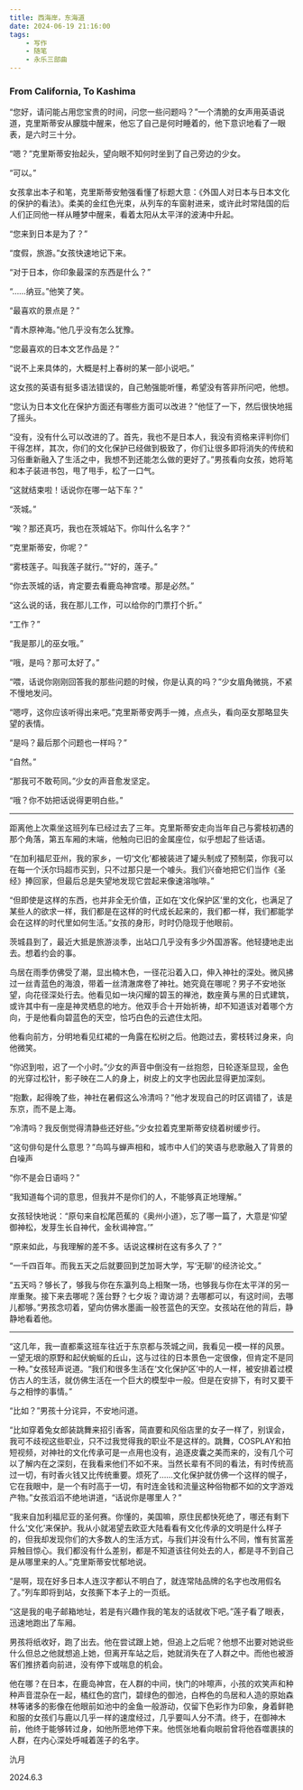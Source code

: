 ```yaml
---
title: 西海岸，东海道
date: 2024-06-19 21:16:00
tags:
    - 写作
    - 随笔
    - 永乐三部曲
---
```


### From California, To Kashima

“您好，请问能占用您宝贵的时间，问您一些问题吗？”一个清脆的女声用英语说道，克里斯蒂安从朦胧中醒来，他忘了自己是何时睡着的，他下意识地看了一眼表，是六时三十分。

“嗯？”克里斯蒂安抬起头，望向眼不知何时坐到了自己旁边的少女。

<!--more-->

“可以。”

女孩拿出本子和笔，克里斯蒂安勉强看懂了标题大意：《外国人对日本与日本文化的保护的看法》。柔美的金红色光束，从列车的车窗射进来，或许此时常陆国的后人们正同他一样从睡梦中醒来，看着太阳从太平洋的波涛中升起。

“您来到日本是为了？”

“度假，旅游。”女孩快速地记下来。

“对于日本，你印象最深的东西是什么？”

“……纳豆。”他笑了笑。

“最喜欢的景点是？”

“青木原神海。”他几乎没有怎么犹豫。

“您最喜欢的日本文艺作品是？”

“说不上来具体的，大概是村上春树的某一部小说吧。”

这女孩的英语有挺多语法错误的，自己勉强能听懂，希望没有答非所问吧，他想。

“您认为日本文化在保护方面还有哪些方面可以改进？”他怔了一下，然后很快地摇了摇头。

“没有，没有什么可以改进的了。首先，我也不是日本人，我没有资格来评判你们干得怎样，其次，你们的文化保护已经做到极致了，你们让很多即将消失的传统和习俗重新融入了生活之中，我想不到还能怎么做的更好了。”男孩看向女孩，她将笔和本子装进书包，甩了甩手，松了一口气。

“这就结束啦！话说你在哪一站下车？”

“茨城。”

“唉？那还真巧，我也在茨城站下。你叫什么名字？”

“克里斯蒂安，你呢？”

“雾枝莲子。叫我莲子就行。”“好的，莲子。”

“你去茨城的话，肯定要去看鹿岛神宫喽。那是必然。”

“这么说的话，我在那儿工作，可以给你的门票打个折。”

“工作？”

“我是那儿的巫女哦。”

“哦，是吗？那可太好了。”

“喂，话说你刚刚回答我的那些问题的时候，你是认真的吗？”少女眉角微挑，不紧不慢地发问。

“嗯哼，这你应该听得出来吧。”克里斯蒂安两手一摊，点点头，看向巫女那略显失望的表情。

“是吗？最后那个问题也一样吗？”

“自然。”

“那我可不敢苟同。”少女的声音愈发坚定。

“哦？你不妨把话说得更明白些。”

---

距离他上次乘坐这班列车已经过去了三年。克里斯蒂安走向当年自己与雾枝初遇的那个角落，第五车厢的末端，他触向已旧的金属座位，似乎想起了些话语。

“在加利福尼亚州，我的家乡，一切‘文化’都被装进了罐头制成了预制菜，你我可以在每一个沃尔玛超市买到，只不过那只是一个噱头。我们兴奋地把它们当作《圣经》捧回家，但最后总是失望地发现它尝起来像速溶咖啡。”

“但即使是这样的东西，也并非全无价值，正如在‘文化保护区’里的文化，也满足了某些人的欲求一样，我们都是在这样的时代成长起来的，我们都一样，我们都能学会在这样的时代里如何生活。”女孩的身形，时时仍隐现于他眼前。

茨城县到了，最近大抵是旅游淡季，出站口几乎没有多少外国游客。他轻捷地走出去。想着约会的事。

鸟居在雨季仿佛受了潮，显出楠木色，一径花沿着入口，伸入神社的深处。微风拂过一丝青蓝色的海浪，带着一丝清澈席卷了神社。她究竟在哪呢？男子不安地张望，向花径深处行去。他看见如一块闪耀的碧玉的禅池，数座黄与黑的日式建筑，或许其中有一座是神灵栖息的地方。他双手合十开始祈祷，却不知道该对着哪个方向，于是他看向碧蓝色的天空，恰巧白色的云遮住太阳。

他看向前方，分明地看见红裙的一角露在松树之后。他跑过去，雾枝转过身来，向他微笑。

“你迟到啦，迟了一个小时。”少女的声音中倒没有一丝抱怨，日轮逐渐显现，金色的光穿过松针，影子映在二人的身上，树皮上的文字也因此显得更加深刻。

“抱歉，起得晚了些，神社在暑假这么冷清吗？”他才发现自己的时区调错了，该是东京，而不是上海。

“冷清吗？我反倒觉得清静些还好些。”少女拉着克里斯蒂安绕着树缓步行。

“这句俳句是什么意思？”鸟鸣与蝉声相和，城市中人们的笑语与悲歌融入了背景的白噪声

“你不是会日语吗？”

“我知道每个词的意思，但我并不是你们的人，不能够真正地理解。”

女孩轻快地说：“原句来自松尾芭蕉的《奥州小道》，忘了哪一篇了，大意是‘仰望御神松，发芽生长自神代，金秋谒神宫。’”

“原来如此，与我理解的差不多。话说这棵树在这有多久了？”

“一千四百年。而我五天之后就要回到芝加哥大学，写‘无聊’的经济论文。”

“五天吗？够长了，够我与你在东瀛列岛上相聚一场，也够我与你在太平洋的另一岸重聚。接下来去哪呢？莲台野？七夕坂？诹访湖？去哪都可以，有这时间，去哪儿都够。”男孩念叨着，望向仿佛水墨画一般苍蓝色的天空。女孩站在他的背后，静静地看着他。

---

“这几年，我一直都乘这班车往近于东京都与茨城之间，我看见一模一样的风景。一望无垠的原野和起伏蜿蜒的丘山，这与过往的日本景色一定很像，但肯定不是同一种。”女孩轻声说道。“我们和很多生活在‘文化保护区’中的人一样，被安排着过模仿古人的生活，就仿佛生活在一个巨大的模型中一般。但是在安排下，有时又要干与之相悖的事情。”

“比如？”男孩十分诧异，不安地问道。

“比如穿着兔女郎装跳舞来招引香客，简直要和风俗店里的女子一样了，别误会，我可不歧视这些职业，只不过我觉得我的职业不是这样的。跳舞，COSPLAY和拍短视频，对神社的文化传承可是一点用也没有，追逐皮囊之美而来的，没有几个可以了解内在之深刻，在我看来他们不如不来。当然长辈有不同的看法，有时传统高过一切，有时香火钱又比传统重要。烦死了……文化保护就仿佛一个这样的幌子，它在我眼中，是一个有时高于一切，有时连金钱和流量这种俗物都不如的文字游戏产物。”女孩滔滔不绝地讲道，“话说你是哪里人？”

“我来自加利福尼亚的圣何赛。你懂的，美国嘛，原住民都快死绝了，哪还有剩下什么‘文化’来保护。我从小就渴望去欧亚大陆看看有文化传承的文明是什么样子的，但我却发现你们的大多数人的生活方式，与我们并没有什么不同，惟有贫富差异触目惊心。我们都没有什么差别，都是不知道该往何处去的人，都是寻不到自己是从哪里来的人。”克里斯蒂安忧郁地说。

“是啊，现在好多日本人连汉字都认不明白了，就连常陆品牌的名字也改用假名了。”列车即将到站，女孩撕下本子上的一页纸。

“这是我的电子邮箱地址，若是有兴趣作我的笔友的话就收下吧。”莲子看了眼表，迅速地跑出了车厢。

男孩将纸收好，跑了出去。他在尝试跟上她，但追上之后呢？他想不出要对她说些什么但总之他就想追上她，但离开车站之后，她就消失在了人群之中。而他也被游客们推挤着向前进，没有停下或喘息的机会。

他在哪？在日本，在鹿岛神宫，在人群的中间，快门的咔嚓声，小孩的欢笑声和种种声音混杂在一起，橘红色的宫门，碧绿色的御池，白桦色的鸟居和人造的原始森林等诸多的影像在他眼前如池中的金鱼一般游动，仅留下色彩作为印象，身着鲜艳和服的女孩们与鹿以几乎一样的速度经过，几乎要叫人分不清。终于，在御神木前，他终于能够转过身，如他所愿地停下来。他慌张地看向眼前曾将他吞噬裹挟的人群，在内心深处呼喊着莲子的名字。

氿月

2024.6.3
